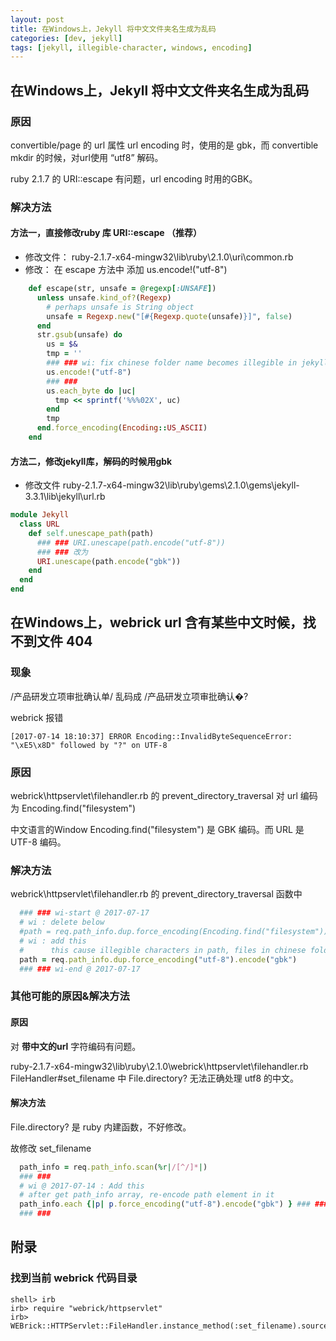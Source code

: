 ```yaml
---
layout: post
title: 在Windows上，Jekyll 将中文文件夹名生成为乱码
categories: [dev, jekyll]
tags: [jekyll, illegible-character, windows, encoding]
---
```



## 在Windows上，Jekyll 将中文文件夹名生成为乱码

### 原因

convertible/page 的 url 属性 url encoding 时，使用的是 gbk，而 convertible mkdir 的时候，对url使用 “utf8” 解码。

ruby 2.1.7 的 URI::escape 有问题，url encoding 时用的GBK。

### 解决方法

#### 方法一，直接修改ruby 库 URI::escape （推荐）

* 修改文件： ruby-2.1.7-x64-mingw32\lib\ruby\2.1.0\uri\common.rb
* 修改： 在 escape 方法中 添加 us.encode!("utf-8")

~~~ ruby
    def escape(str, unsafe = @regexp[:UNSAFE])
      unless unsafe.kind_of?(Regexp)
        # perhaps unsafe is String object
        unsafe = Regexp.new("[#{Regexp.quote(unsafe)}]", false)
      end
      str.gsub(unsafe) do
        us = $&
        tmp = ''
        ### ### wi: fix chinese folder name becomes illegible in jekyll 2017-07-13
        us.encode!("utf-8")
        ### ###
        us.each_byte do |uc|
          tmp << sprintf('%%%02X', uc)
        end
        tmp
      end.force_encoding(Encoding::US_ASCII)
    end
~~~

#### 方法二，修改jekyll库，解码的时候用gbk

* 修改文件 ruby-2.1.7-x64-mingw32\lib\ruby\gems\2.1.0\gems\jekyll-3.3.1\lib\jekyll\url.rb

~~~ ruby
module Jekyll
  class URL
    def self.unescape_path(path)
      ### ### URI.unescape(path.encode("utf-8"))
      ### ### 改为
      URI.unescape(path.encode("gbk"))
    end
  end
end
~~~




## 在Windows上，webrick url 含有某些中文时候，找不到文件 404

### 现象

/产品研发立项审批确认单/ 乱码成 /产品研发立项审批确认�?

webrick 报错 

~~~
[2017-07-14 18:10:37] ERROR Encoding::InvalidByteSequenceError: "\xE5\x8D" followed by "?" on UTF-8
~~~

### 原因

webrick\httpservlet\filehandler.rb 的 prevent_directory_traversal 对 url 编码为 Encoding.find("filesystem")

中文语言的Window Encoding.find("filesystem") 是 GBK 编码。而 URL 是 UTF-8 编码。

### 解决方法

webrick\httpservlet\filehandler.rb 的 prevent_directory_traversal 函数中

~~~ ruby
  ### ### wi-start @ 2017-07-17 
  # wi : delete below
  #path = req.path_info.dup.force_encoding(Encoding.find("filesystem"))
  # wi : add this
  #      this cause illegible characters in path, files in chinese folder 404
  path = req.path_info.dup.force_encoding("utf-8").encode("gbk")
  ### ### wi-end @ 2017-07-17
~~~

### 其他可能的原因&解决方法

#### 原因

对 **带中文的url** 字符编码有问题。

ruby-2.1.7-x64-mingw32\lib\ruby\2.1.0\webrick\httpservlet\filehandler.rb FileHandler#set_filename 中 File.directory? 无法正确处理 utf8 的中文。

#### 解决方法

File.directory? 是 ruby 内建函数，不好修改。

故修改 set_filename

~~~ ruby
  path_info = req.path_info.scan(%r|/[^/]*|)
  ### ### 
  # wi @ 2017-07-14 : Add this 
  # after get path_info array, re-encode path element in it
  path_info.each {|p| p.force_encoding("utf-8").encode("gbk") } ### ###
  ### ###
~~~




## 附录

### 找到当前 webrick 代码目录

~~~
shell> irb
irb> require "webrick/httpservlet"
irb> WEBrick::HTTPServlet::FileHandler.instance_method(:set_filename).source_location
~~~





